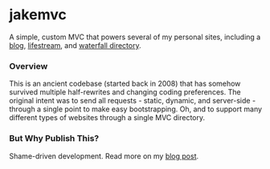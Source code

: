 # jakemvc
A simple, custom MVC that powers several of my personal sites, including a [blog](http://blog.jacobemerick.com/), [lifestream](http://lifestream.jacobemerick.com/), and [waterfall directory](http://www.waterfallsofthekeweenaw.com/).

### Overview
This is an ancient codebase (started back in 2008) that has somehow survived multiple half-rewrites and changing coding preferences. The original intent was to send all requests - static, dynamic, and server-side - through a single point to make easy bootstrapping. Oh, and to support many different types of websites through a single MVC directory.

### But Why Publish This?
Shame-driven development. Read more on my [blog post](http://blog.jacobemerick.com/web-development/shame-driven-development-why-i-published-my-mvc/).
